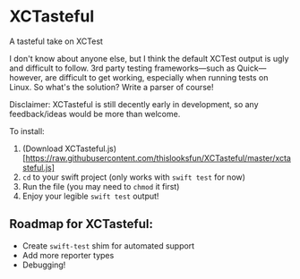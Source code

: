 # XCTasteful
A tasteful take on XCTest

I don't know about anyone else, but I think the default XCTest output is ugly and difficult to follow. 3rd party testing frameworks—such as Quick—however, are difficult to get working, especially when running tests on Linux. So what's the solution? Write a parser of course!

Disclaimer: XCTasteful is still decently early in development, so any feedback/ideas would be more than welcome.

To install:
1. (Download XCTasteful.js)[https://raw.githubusercontent.com/thislooksfun/XCTasteful/master/xctasteful.js]
2. `cd` to your swift project (only works with `swift test` for now)
3. Run the file (you may need to `chmod` it first)
4. Enjoy your legible `swift test` output!


## Roadmap for XCTasteful:
* Create `swift-test` shim for automated support
* Add more reporter types
* Debugging!

